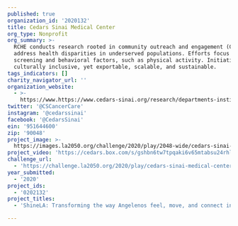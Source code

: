 ```yaml
---
published: true
organization_id: '2020132'
title: Cedars Sinai Medical Center
org_type: Nonprofit
org_summary: >-
  RCHE conducts research rooted in community outreach and engagement (COE) to
  address health disparities in underserved populations. Efforts focus on cancer
  screening and behavioral factors, such as physical activity. Initiatives are
  culturally inclusive, yet exportable, scalable, and sustainable. 
tags_indicators: []
charity_navigator_url: ''
organization_website:
  - >-
    https://www.https://www.cedars-sinai.org/research/departments-institutes/cancer/community/health-equity.html
twitter: '@CSCancerCare'
instagram: '@cedarssinai'
facebook: '@CedarsSinai'
ein: '951644600'
zip: '90048'
project_image: >-
  https://images.la2050.org/challenge/2020/play/2048-wide/cedars-sinai-medical-center.jpg
project_video: 'https://cedars.box.com/s/gshbn6tw7tpqaki6v65mtabsu24rhl44'
challenge_url:
  - 'https://challenge.la2050.org/2020/play/cedars-sinai-medical-center/'
year_submitted:
  - '2020'
project_ids:
  - '0202132'
project_titles:
  - 'ShineLA: Transforming the way Angelenos feel, move, and connect in our city'

---
```

